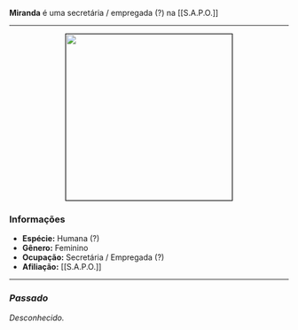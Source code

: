 **Miranda** é uma secretária / empregada (?) na [[S.A.P.O.]]

---

<div style="text-align: center;">
<img src="https://i.imgur.com/tI9Alxu.png" width="300" height="300" style="border: 1px solid black;">
</div>

### Informações

- **Espécie:** Humana (?)
- **Gênero:** Feminino
- **Ocupação:** Secretária / Empregada (?)
- **Afiliação:** [[S.A.P.O.]]

---

### *Passado*

*Desconhecido.*